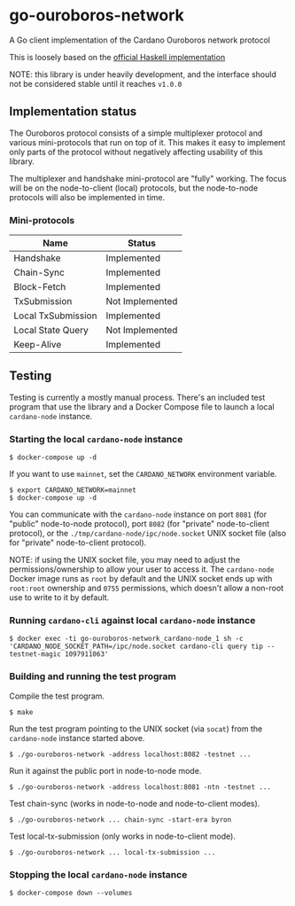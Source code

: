 # go-ouroboros-network

A Go client implementation of the Cardano Ouroboros network protocol

This is loosely based on the [official Haskell implementation](https://github.com/input-output-hk/ouroboros-network)

NOTE: this library is under heavily development, and the interface should not be considered stable until it reaches `v1.0.0`

## Implementation status

The Ouroboros protocol consists of a simple multiplexer protocol and various mini-protocols that run on top of it.
This makes it easy to implement only parts of the protocol without negatively affecting usability of this library.

The multiplexer and handshake mini-protocol are "fully" working. The focus will be on the node-to-client (local) protocols,
but the node-to-node protocols will also be implemented in time.

### Mini-protocols

| Name | Status |
| --- | --- |
| Handshake | Implemented |
| Chain-Sync | Implemented |
| Block-Fetch | Implemented |
| TxSubmission | Not Implemented |
| Local TxSubmission | Implemented |
| Local State Query | Not Implemented |
| Keep-Alive | Implemented |

## Testing

Testing is currently a mostly manual process. There's an included test program that use the library
and a Docker Compose file to launch a local `cardano-node` instance.

### Starting the local `cardano-node` instance

```
$ docker-compose up -d
```

If you want to use `mainnet`, set the `CARDANO_NETWORK` environment variable.

```
$ export CARDANO_NETWORK=mainnet
$ docker-compose up -d
```

You can communicate with the `cardano-node` instance on port `8081` (for "public" node-to-node protocol), port `8082` (for "private" node-to-client protocol), or
the `./tmp/cardano-node/ipc/node.socket` UNIX socket file (also for "private" node-to-client protocol).

NOTE: if using the UNIX socket file, you may need to adjust the permissions/ownership to allow your user to access it.
The `cardano-node` Docker image runs as `root` by default and the UNIX socket ends up with `root:root` ownership
and `0755` permissions, which doesn't allow a non-root use to write to it by default.

### Running `cardano-cli` against local `cardano-node` instance

```
$ docker exec -ti go-ouroboros-network_cardano-node_1 sh -c 'CARDANO_NODE_SOCKET_PATH=/ipc/node.socket cardano-cli query tip --testnet-magic 1097911063'
```

### Building and running the test program

Compile the test program.

```
$ make
```

Run the test program pointing to the UNIX socket (via `socat`) from the `cardano-node` instance started above.

```
$ ./go-ouroboros-network -address localhost:8082 -testnet ...
```

Run it against the public port in node-to-node mode.

```
$ ./go-ouroboros-network -address localhost:8081 -ntn -testnet ...
```

Test chain-sync (works in node-to-node and node-to-client modes).

```
$ ./go-ouroboros-network ... chain-sync -start-era byron
```

Test local-tx-submission (only works in node-to-client mode).

```
$ ./go-ouroboros-network ... local-tx-submission ...
```

### Stopping the local `cardano-node` instance

```
$ docker-compose down --volumes
```
